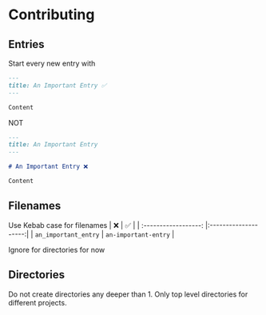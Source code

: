 # Contributing

## Entries

Start every new entry with
```markdown
---
title: An Important Entry ✅
---

Content
```

NOT

```markdown
---
title: An Important Entry
---

# An Important Entry ❌

Content
```

## Filenames

Use Kebab case for filenames
| ❌                   | ✅                   |
| :------------------: |:--------------------:|
| `an_important_entry` | `an-important-entry` |

Ignore for directories for now

## Directories

Do not create directories any deeper than 1. Only top level directories for different projects.
